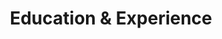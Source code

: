 ---
layout: archive
title: "Education & Experience"
permalink: /pulications/
author_profile: true
redirect_from:
  - /resume
---